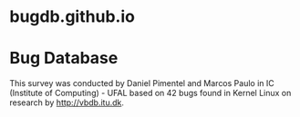 bugdb.github.io
===============

# Bug Database

This survey was conducted by Daniel Pimentel and Marcos Paulo in IC (Institute of Computing) - UFAL based on 42 bugs found in Kernel Linux on research by http://vbdb.itu.dk.
